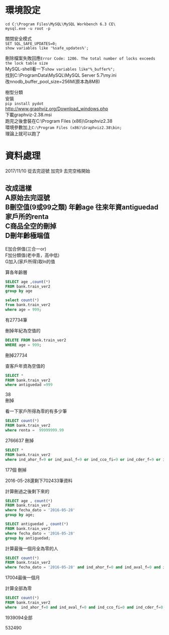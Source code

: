 # 環境設定
`cd C:\Program Files\MySQL\MySQL Workbench 6.3 CE\`  
`mysql.exe -u root -p`  

關閉安全模式  
`SET SQL_SAFE_UPDATES=0;`  
`show variables like '%safe_updates%';`  
    
刪除檔案失敗回應`Error Code: 1206. The total number of locks exceeds the lock table size`  
MySQL-shell看一下`show variables like"%_buffer%";`  
找到C:\ProgramData\MySQL\MySQL Server 5.7\my.ini  
改nnodb_buffer_pool_size=256M(原本為8MB)

樹型分類  
安裝  
`pip install pydot`  
http://www.graphviz.org/Download_windows.php  
下載graphviz-2.38.msi  
跑完之後會裝在C:\Program Files (x86)\Graphviz2.38  
環境參數加上```C:\Program Files (x86)\Graphviz2.38\bin;```  
理論上就可以跑了  


# 資料處理
2017/11/10  從去完逗號 加完9 去完空格開始  
  
改成這樣  
A原始去完逗號  
B刪空值(9或99之類)   年齡age  往來年資antiguedad  家戶所的renta   
C商品全空的刪掉  
D刪年齡極端值  
---
E加合併值(三合一or)   
F加分類值(老中青，高中低)  
G加入(家戶所得)取ln的值  



算各年齡層  
```sql
SELECT age ,count(*)
FROM bank.train_ver2
group by age
```

```sql
select count(*)
from bank.train_ver2
where age = 999;
```
有27734筆  
  
刪掉年紀為空值的  
```sql
DELETE FROM bank.train_ver2
WHERE age = 999;
```
刪掉27734  
   
  
查客戶年資為空值的  
```sql
SELECT *
FROM bank.train_ver2
where antiguedad =999
```
38  
刪掉  

  
  
看一下家戶所得為零的有多少筆  
```sql
SELECT count(*)
FROM bank.train_ver2
where renta =  99999999.99
```
2766637  刪掉  


```sql
SELECT * 
FROM bank.train_ver2
where ind_ahor_f=9 or ind_aval_f=9 or ind_cco_fi=9 or ind_cder_f=9 or ind_cno_fi=9 or ind_ctju_f=9 or ind_ctma_f=9 or ind_ctop_f=9 or ind_ctpp_f=9 or ind_deco_f=9 or ind_deme_f=9 or ind_dela_f=9 or ind_ecue_f=9 or ind_fond_f=9 or ind_hip_fi=9 or ind_plan_f=9 or ind_pres_f=9 or ind_reca_f=9 or ind_tjcr_f=9 or ind_valo_f=9 or ind_viv_fi=9 or ind_nomina=9 or ind_nom_pe=9 or ind_recibo=9

```
177個  刪掉   
   
2016-05-28還剩下702433筆資料  
  
計算刪過之後剩下來的  
```sql
SELECT age , count(*)
FROM bank.train_ver2
where fecha_dato = '2016-05-28'
group by age;
```
  
```sql
SELECT antiguedad , count(*)
FROM bank.train_ver2
where fecha_dato = '2016-05-28'
group by antiguedad;
```
  
計算最後一個月全為零的人  
```sql
SELECT count(*) 
FROM bank.train_ver2
where fecha_dato = '2016-05-28' and ind_ahor_f=0 and ind_aval_f=0 and ind_cco_fi=0 and ind_cder_f=0 and ind_cno_fi=0 and ind_ctju_f=0 and ind_ctma_f=0 and ind_ctop_f=0 and ind_ctpp_f=0 and ind_deco_f=0 and ind_deme_f=0 and ind_dela_f=0 and ind_ecue_f=0 and ind_fond_f=0 and ind_hip_fi=0 and ind_plan_f=0 and ind_pres_f=0 and ind_reca_f=0 and ind_tjcr_f=0 and ind_valo_f=0 and ind_viv_fi=0 and ind_nomina=0 and ind_nom_pe=0 and ind_recibo=0
```
17004最後一個月

計算全部為零
```sql
SELECT count(*) 
FROM bank.train_ver2
where  ind_ahor_f=0 and ind_aval_f=0 and ind_cco_fi=0 and ind_cder_f=0 and ind_cno_fi=0 and ind_ctju_f=0 and ind_ctma_f=0 and ind_ctop_f=0 and ind_ctpp_f=0 and ind_deco_f=0 and ind_deme_f=0 and ind_dela_f=0 and ind_ecue_f=0 and ind_fond_f=0 and ind_hip_fi=0 and ind_plan_f=0 and ind_pres_f=0 and ind_reca_f=0 and ind_tjcr_f=0 and ind_valo_f=0 and ind_viv_fi=0 and ind_nomina=0 and ind_nom_pe=0 and ind_recibo=0
```
1939094全部

532490
```sql


```
```sql

```
